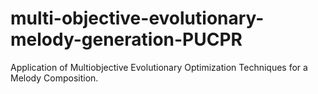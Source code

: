 # multi-objective-evolutionary-melody-generation-PUCPR
Application of Multiobjective Evolutionary Optimization Techniques for a Melody Composition.
